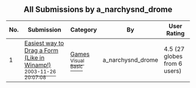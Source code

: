 ﻿<div align="center">

## All Submissions by a\_narchysnd\_drome

</div>

No.  | Submission | Category | By   | User Rating
---- | ---------- | -------- | ---- | -----------
1 | [Easiest way to Drag a Form \(Like in Winamp\!\)<br /><sup>2003-11-26 20:07:08</sup>](https://github.com/Planet-Source-Code/a-narchysnd-drome-easiest-way-to-drag-a-form-like-in-winamp__1-50140) | [Games<br /><sup>Visual Basic</sup>](../ByCategory/games__1-38.md) | a\_narchysnd\_drome | 4.5 (27 globes from 6 users)
